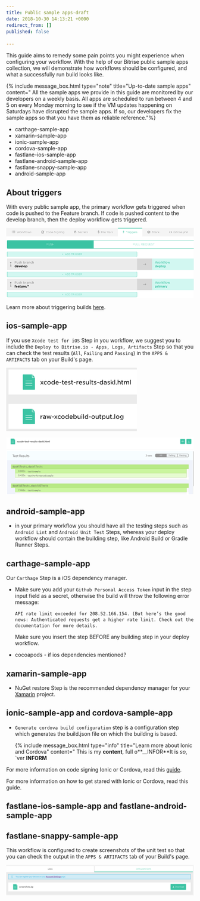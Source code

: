 ```yaml
---
title: Public sample apps-draft
date: 2018-10-30 14:13:21 +0000
redirect_from: []
published: false

---
```

This guide aims to remedy some pain points you might experience when configuring your workflow. With the help of our Bitrise public sample apps collection, we will demonstrate how workflows should be configured, and what a successfully run build looks like.

{% include message_box.html type="note" title="Up-to-date sample apps" content=" All the sample apps we provide in this guide are monitored by our developers on a weekly basis. All apps are scheduled to run between 4 and 5 on every Monday morning to see if the VM updates happening on Saturdays have disrupted the sample apps. If so, our developers fix the sample apps so that you have them as reliable reference."%}

* carthage-sample-app
* xamarin-sample-app
* ionic-sample-app
* cordova-sample-app
* fastlane-ios-sample-app
* fastlane-android-sample-app
* fastlane-snappy-sample-app
* android-sample-app

## About triggers

With every public sample app, the primary workflow gets triggered when code is pushed to the Feature branch. If code is pushed content to the develop branch, then the deploy workflow gets triggered.

![](/img/triggers-sample-app.png)

Learn more about triggering builds [here](/builds/triggering-builds/triggering-builds/).

## ios-sample-app

If you use `Xcode test for iOS` Step in you workflow, we suggest you to include the `Deploy to Bitrise.io - Apps, Logs, Artifacts` Step so that you can check the test results (`All`, `Failing` and `Passing`) in the `APPS & ARTIFACTS` tab on your Build's page.  

![](/img/sample-app-ios.png)

![](/img/xcode-test-results.png)

## android-sample-app

* in your primary workflow you should have all the testing steps such as `Android Lint` and `Android Unit Test` Steps, whereas your deploy workflow should contain the building step, like Android Build or Gradle Runner Steps.

## carthage-sample-app

Our `Carthage` Step is a iOS dependency manager. 

* Make sure you add your `Github Personal Access Token` input in the step input field as a secret, otherwise the build will throw the following error message: 

      API rate limit exceeded for 208.52.166.154. (But here’s the good news: Authenticated requests get a higher rate limit. Check out the documentation for more details.

  Make sure you insert the step BEFORE any building step in your deploy workflow.
* cocoapods - if ios dependencies mentioned?

## xamarin-sample-app

* NuGet restore Step is the recommended dependency manager for your [Xamarin](/getting-started/getting-started-with-xamarin-apps/) project.

## ionic-sample-app and cordova-sample-app

* `Generate cordova build configuration` step is a configuration step which generates the build.json file on which the building is based.

  {% include message_box.html type="info" title="Learn more about Ionic and Cordova" content=" This is my **content**, full o**__INFOR**It is *so*, \`ver **INFORM**

For more information on code signing Ionic or Cordova, read this [guide](/code-signing/ios-code-signing/ionic-cordova-code-signing/).

For more information on how to get stared with Ionic or Cordova, read this guide.

## fastlane-ios-sample-app and fastlane-android-sample-app


## fastlane-snappy-sample-app

This workflow is configured to create screenshots of the unit test so that you can check the output in the `APPS & ARTIFACTS` tab of your Build's page.

![](/img/screenshot-snappy.png)